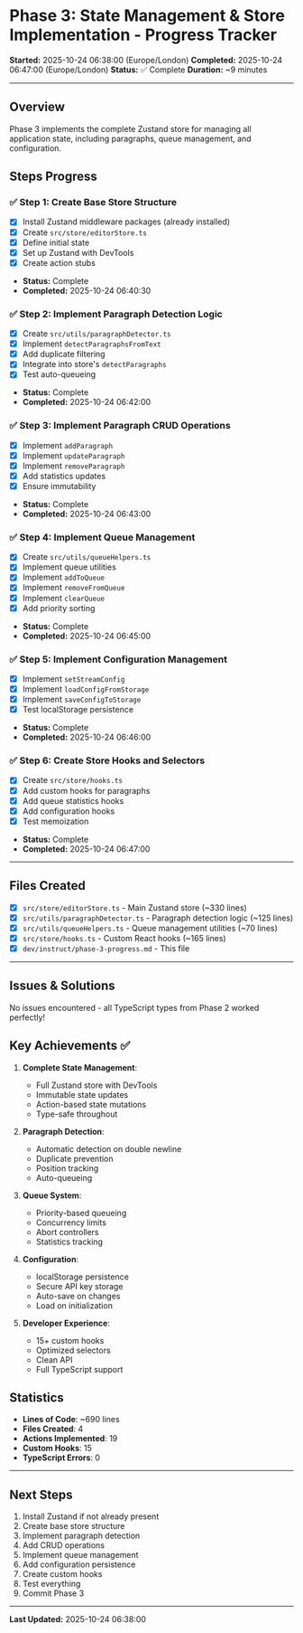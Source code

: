 # Phase 3: State Management & Store Implementation - Progress Tracker

**Started:** 2025-10-24 06:38:00 (Europe/London)
**Completed:** 2025-10-24 06:47:00 (Europe/London)
**Status:** ✅ Complete
**Duration:** ~9 minutes

---

## Overview

Phase 3 implements the complete Zustand store for managing all application state, including paragraphs, queue management, and configuration.

## Steps Progress

### ✅ Step 1: Create Base Store Structure
- [x] Install Zustand middleware packages (already installed)
- [x] Create `src/store/editorStore.ts`
- [x] Define initial state
- [x] Set up Zustand with DevTools
- [x] Create action stubs
- **Status:** Complete
- **Completed:** 2025-10-24 06:40:30

### ✅ Step 2: Implement Paragraph Detection Logic
- [x] Create `src/utils/paragraphDetector.ts`
- [x] Implement `detectParagraphsFromText`
- [x] Add duplicate filtering
- [x] Integrate into store's `detectParagraphs`
- [x] Test auto-queueing
- **Status:** Complete
- **Completed:** 2025-10-24 06:42:00

### ✅ Step 3: Implement Paragraph CRUD Operations
- [x] Implement `addParagraph`
- [x] Implement `updateParagraph`
- [x] Implement `removeParagraph`
- [x] Add statistics updates
- [x] Ensure immutability
- **Status:** Complete
- **Completed:** 2025-10-24 06:43:00

### ✅ Step 4: Implement Queue Management
- [x] Create `src/utils/queueHelpers.ts`
- [x] Implement queue utilities
- [x] Implement `addToQueue`
- [x] Implement `removeFromQueue`
- [x] Implement `clearQueue`
- [x] Add priority sorting
- **Status:** Complete
- **Completed:** 2025-10-24 06:45:00

### ✅ Step 5: Implement Configuration Management
- [x] Implement `setStreamConfig`
- [x] Implement `loadConfigFromStorage`
- [x] Implement `saveConfigToStorage`
- [x] Test localStorage persistence
- **Status:** Complete
- **Completed:** 2025-10-24 06:46:00

### ✅ Step 6: Create Store Hooks and Selectors
- [x] Create `src/store/hooks.ts`
- [x] Add custom hooks for paragraphs
- [x] Add queue statistics hooks
- [x] Add configuration hooks
- [x] Test memoization
- **Status:** Complete
- **Completed:** 2025-10-24 06:47:00

---

## Files Created

- [x] `src/store/editorStore.ts` - Main Zustand store (~330 lines)
- [x] `src/utils/paragraphDetector.ts` - Paragraph detection logic (~125 lines)
- [x] `src/utils/queueHelpers.ts` - Queue management utilities (~70 lines)
- [x] `src/store/hooks.ts` - Custom React hooks (~165 lines)
- [x] `dev/instruct/phase-3-progress.md` - This file

---

## Issues & Solutions

No issues encountered - all TypeScript types from Phase 2 worked perfectly!

## Key Achievements ✅

1. **Complete State Management**:
   - Full Zustand store with DevTools
   - Immutable state updates
   - Action-based state mutations
   - Type-safe throughout

2. **Paragraph Detection**:
   - Automatic detection on double newline
   - Duplicate prevention
   - Position tracking
   - Auto-queueing

3. **Queue System**:
   - Priority-based queueing
   - Concurrency limits
   - Abort controllers
   - Statistics tracking

4. **Configuration**:
   - localStorage persistence
   - Secure API key storage
   - Auto-save on changes
   - Load on initialization

5. **Developer Experience**:
   - 15+ custom hooks
   - Optimized selectors
   - Clean API
   - Full TypeScript support

## Statistics

- **Lines of Code**: ~690 lines
- **Files Created**: 4
- **Actions Implemented**: 19
- **Custom Hooks**: 15
- **TypeScript Errors**: 0

---

## Next Steps

1. Install Zustand if not already present
2. Create base store structure
3. Implement paragraph detection
4. Add CRUD operations
5. Implement queue management
6. Add configuration persistence
7. Create custom hooks
8. Test everything
9. Commit Phase 3

---

**Last Updated:** 2025-10-24 06:38:00
